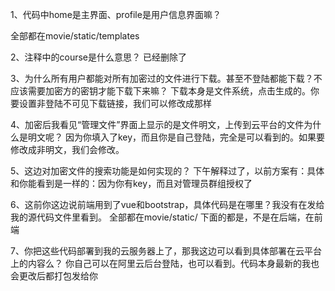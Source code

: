 1、代码中home是主界面、profile是用户信息界面嘛？

全部都在movie/static/templates

2、注释中的course是什么意思？
已经删除了


3、为什么所有用户都能对所有加密过的文件进行下载。甚至不登陆都能下载？不应该需要加密方的密钥才能下载下来嘛？
下载本身是文件系统，点击生成的。你要设置非登陆不可见下载链接，我们可以修改成那样

4、加密后我看见“管理文件”界面上显示的是文件明文，上传到云平台的文件为什么是明文呢？
因为你填入了key，而且你是自己登陆，完全是可以看到的。如果要修改成非明文，我们会修改。

5、这边对加密文件的搜索功能是如何实现的？
下午解释过了，以前方案有：具体和你能看到是一样的：因为你有key，而且对管理员群组授权了

6、这前你这边说前端用到了vue和bootstrap，具体代码是在哪里？我没有在发给我的源代码文件里看到。
全部都在movie/static/ 下面的都是，不是在后端，在前端

7、你把这些代码部署到我的云服务器上了，那我这边可以看到具体部署在云平台上的内容么？
你自己可以在阿里云后台登陆，也可以看到。代码本身最新的我也会更改后都打包发给你